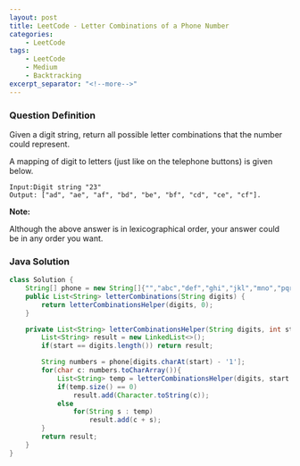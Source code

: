 ```yaml
---
layout: post
title: LeetCode - Letter Combinations of a Phone Number
categories:
    - LeetCode
tags:
    - LeetCode
    - Medium
    - Backtracking
excerpt_separator: "<!--more-->"
---
```


### Question Definition
Given a digit string, return all possible letter combinations that the number could represent.
<!--more-->
A mapping of digit to letters (just like on the telephone buttons) is given below.
```
Input:Digit string "23"
Output: ["ad", "ae", "af", "bd", "be", "bf", "cd", "ce", "cf"].
```
**Note:**

Although the above answer is in lexicographical order, your answer could be in any order you want.
### Java Solution
```java
class Solution {
    String[] phone = new String[]{"","abc","def","ghi","jkl","mno","pqrs","tuv","wxyz"};
    public List<String> letterCombinations(String digits) {
        return letterCombinationsHelper(digits, 0);
    }

    private List<String> letterCombinationsHelper(String digits, int start) {
        List<String> result = new LinkedList<>();
        if(start == digits.length()) return result;

        String numbers = phone[digits.charAt(start) - '1'];
        for(char c: numbers.toCharArray()){
            List<String> temp = letterCombinationsHelper(digits, start + 1);
            if(temp.size() == 0)
                result.add(Character.toString(c));
            else
                for(String s : temp)
                    result.add(c + s);
        }
        return result;
    }
}
```